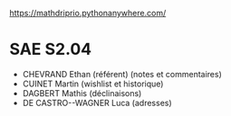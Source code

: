 https://mathdriprio.pythonanywhere.com/
# SAE S2.04

- CHEVRAND Ethan (référent) (notes et commentaires)
- CUINET Martin (wishlist et historique)
- DAGBERT Mathis (déclinaisons)
- DE CASTRO--WAGNER Luca (adresses)
